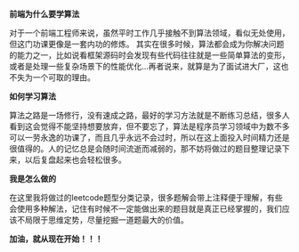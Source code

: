 **前端为什么要学算法**

对于一个前端工程师来说，虽然平时工作几乎接触不到算法领域，看似无处使用，但这门功课更像是一套内功的修炼。
其实在很多时候，算法都会成为你解决问题的能力之一，比如说看框架源码时会发现有些代码往往就是一些简单算法的变形，或者是处理一些复杂场景下的性能优化...再者说来，就算是为了面试进大厂，这也不失为一个可取的理由。

**如何学习算法**

算法之路是一场修行，没有速成之路，最好的学习方法就是不断练习总结，很多人看到这会觉得不能坚持想要放弃，但不要忘了，算法是程序员学习领域中为数不多可以一劳永逸的功课了，而且几乎永远不会过时，所以在这上面投入时间精力还是很值得的。人的记忆总是会随时间流逝而减弱的，那不妨将做过的题目整理记录下来，以后复盘起来也会轻松很多。

**我是怎么做的**

在这里我将做过的leetcode题型分类记录，很多题解会带上注释便于理解，有些会使用多种解法，记住有时候不一定能做出来的题目就是真正已经掌握的，我们应该不局限于思维定势，尽量挖掘一道题最大的价值。

**加油，就从现在开始！！！**